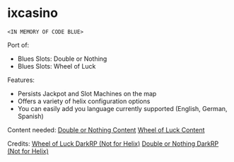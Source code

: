 # ixcasino

`<IN MEMORY OF CODE BLUE>`

Port of:
- Blues Slots: Double or Nothing
- Blues Slots: Wheel of Luck

Features:
- Persists Jackpot and Slot Machines on the map
- Offers a variety of helix configuration options
- You can easily add you language currently supported (English, German, Spanish)

Content needed:
[Double or Nothing Content](https://steamcommunity.com/sharedfiles/filedetails/?id=1174019751)
[Wheel of Luck Content](https://steamcommunity.com/sharedfiles/filedetails/?id=843596994)

Credits:
[Wheel of Luck DarkRP (Not for Helix)](https://steamcommunity.com/sharedfiles/filedetails/?id=3238197827&searchtext=Blues+Slots)
[Double or Nothing DarkRP (Not for Helix)](https://steamcommunity.com/sharedfiles/filedetails/?id=3238197827&searchtext=Blues+Slots)
